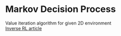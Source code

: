 # Markov Decision Process
Value iteration algorithm for given 2D environment<br/>
[Inverse RL article]( https://thegradient.pub/learning-from-humans-what-is-inverse-reinforcement-learning/)

